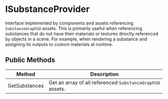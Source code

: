 # ISubstanceProvider
Interface implemented by components and assets referencing `SubstanceGraphSO` assets. This is primarily useful when referencing substances that do not have their materials or textures directly referenced by objects in a scene. For example, when rendering a substance and assigning its outputs to custom materials at runtime.

## Public Methods

| Method | Description |
| ------ | ----------- |
| GetSubstances | Get an array of all referenced `SubstanceGraphSO` assets. |